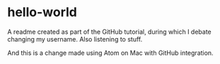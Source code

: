 # hello-world

A readme created as part of the GitHub tutorial, during which I debate changing my username. Also listening to stuff.

And this is a change made using Atom on Mac with GitHub integration.
